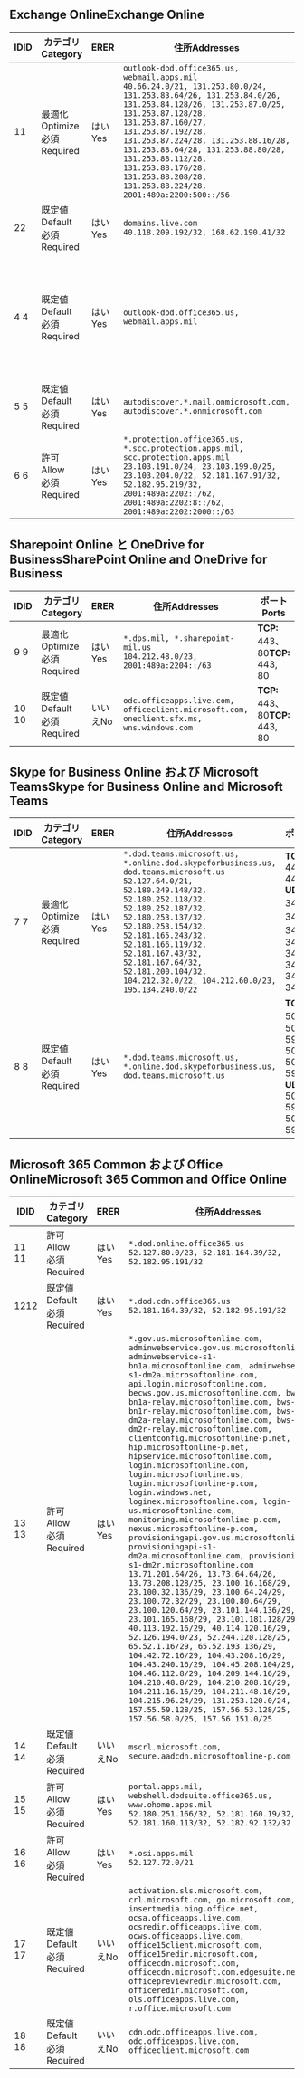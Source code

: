 <!--THIS FILE IS AUTOMATICALLY GENERATED. MANUAL CHANGES WILL BE OVERWRITTEN.-->
<!--Please contact the Office 365 Endpoints team with any questions.-->
<!--USGovDoD endpoints version 2018082900-->
<!--File generated 2018-08-29 22:00:06.6289-->

## <a name="exchange-online"></a><span data-ttu-id="2145f-101">Exchange Online</span><span class="sxs-lookup"><span data-stu-id="2145f-101">Exchange Online</span></span>

<span data-ttu-id="2145f-102">ID</span><span class="sxs-lookup"><span data-stu-id="2145f-102">ID</span></span> | <span data-ttu-id="2145f-103">カテゴリ</span><span class="sxs-lookup"><span data-stu-id="2145f-103">Category</span></span> | <span data-ttu-id="2145f-104">ER</span><span class="sxs-lookup"><span data-stu-id="2145f-104">ER</span></span> | <span data-ttu-id="2145f-105">住所</span><span class="sxs-lookup"><span data-stu-id="2145f-105">Addresses</span></span> | <span data-ttu-id="2145f-106">ポート</span><span class="sxs-lookup"><span data-stu-id="2145f-106">Ports</span></span>
-- | -------------------- | --- | ---------------------------------------------------------------------------------------------------------------------------------------------------------------------------------------------------------------------------------------------------------------------------------------------------------------------------------------------------------------------------------------------- | -------------------------------
<span data-ttu-id="2145f-107">1</span><span class="sxs-lookup"><span data-stu-id="2145f-107">1</span></span> | <span data-ttu-id="2145f-108">最適化</span><span class="sxs-lookup"><span data-stu-id="2145f-108">Optimize</span></span><BR><span data-ttu-id="2145f-109">必須</span><span class="sxs-lookup"><span data-stu-id="2145f-109">Required</span></span> | <span data-ttu-id="2145f-110">はい</span><span class="sxs-lookup"><span data-stu-id="2145f-110">Yes</span></span> | `outlook-dod.office365.us, webmail.apps.mil`<BR>`40.66.24.0/21, 131.253.80.0/24, 131.253.83.64/26, 131.253.84.0/26, 131.253.84.128/26, 131.253.87.0/25, 131.253.87.128/28, 131.253.87.160/27, 131.253.87.192/28, 131.253.87.224/28, 131.253.88.16/28, 131.253.88.64/28, 131.253.88.80/28, 131.253.88.112/28, 131.253.88.176/28, 131.253.88.208/28, 131.253.88.224/28, 2001:489a:2200:500::/56` | <span data-ttu-id="2145f-111">**TCP:** 443、80</span><span class="sxs-lookup"><span data-stu-id="2145f-111">**TCP:** 443, 80</span></span>
<span data-ttu-id="2145f-112">2</span><span class="sxs-lookup"><span data-stu-id="2145f-112">2</span></span> | <span data-ttu-id="2145f-113">既定値</span><span class="sxs-lookup"><span data-stu-id="2145f-113">Default</span></span><BR><span data-ttu-id="2145f-114">必須</span><span class="sxs-lookup"><span data-stu-id="2145f-114">Required</span></span> | <span data-ttu-id="2145f-115">はい</span><span class="sxs-lookup"><span data-stu-id="2145f-115">Yes</span></span> | `domains.live.com`<BR>`40.118.209.192/32, 168.62.190.41/32` | <span data-ttu-id="2145f-116">**TCP:** 443、80</span><span class="sxs-lookup"><span data-stu-id="2145f-116">**TCP:** 443, 80</span></span>
<span data-ttu-id="2145f-117">4 </span><span class="sxs-lookup"><span data-stu-id="2145f-117">4</span></span> | <span data-ttu-id="2145f-118">既定値</span><span class="sxs-lookup"><span data-stu-id="2145f-118">Default</span></span><BR><span data-ttu-id="2145f-119">必須</span><span class="sxs-lookup"><span data-stu-id="2145f-119">Required</span></span> | <span data-ttu-id="2145f-120">はい</span><span class="sxs-lookup"><span data-stu-id="2145f-120">Yes</span></span> | `outlook-dod.office365.us, webmail.apps.mil` | <span data-ttu-id="2145f-121">**TCP:** 143、25、587、993、995</span><span class="sxs-lookup"><span data-stu-id="2145f-121">**TCP:** 143, 25, 587, 993, 995</span></span>
<span data-ttu-id="2145f-122">5 </span><span class="sxs-lookup"><span data-stu-id="2145f-122">5</span></span> | <span data-ttu-id="2145f-123">既定値</span><span class="sxs-lookup"><span data-stu-id="2145f-123">Default</span></span><BR><span data-ttu-id="2145f-124">必須</span><span class="sxs-lookup"><span data-stu-id="2145f-124">Required</span></span> | <span data-ttu-id="2145f-125">はい</span><span class="sxs-lookup"><span data-stu-id="2145f-125">Yes</span></span> | `autodiscover.*.mail.onmicrosoft.com, autodiscover.*.onmicrosoft.com` | <span data-ttu-id="2145f-126">**TCP:** 443、80</span><span class="sxs-lookup"><span data-stu-id="2145f-126">**TCP:** 443, 80</span></span>
<span data-ttu-id="2145f-127">6 </span><span class="sxs-lookup"><span data-stu-id="2145f-127">6</span></span> | <span data-ttu-id="2145f-128">許可</span><span class="sxs-lookup"><span data-stu-id="2145f-128">Allow</span></span><BR><span data-ttu-id="2145f-129">必須</span><span class="sxs-lookup"><span data-stu-id="2145f-129">Required</span></span> | <span data-ttu-id="2145f-130">はい</span><span class="sxs-lookup"><span data-stu-id="2145f-130">Yes</span></span> | `*.protection.office365.us, *.scc.protection.apps.mil, scc.protection.apps.mil`<BR>`23.103.191.0/24, 23.103.199.0/25, 23.103.204.0/22, 52.181.167.91/32, 52.182.95.219/32, 2001:489a:2202::/62, 2001:489a:2202:8::/62, 2001:489a:2202:2000::/63` | <span data-ttu-id="2145f-131">**TCP:** 25、443</span><span class="sxs-lookup"><span data-stu-id="2145f-131">**TCP:** 25, 443</span></span>

## <a name="sharepoint-online-and-onedrive-for-business"></a><span data-ttu-id="2145f-132">Sharepoint Online と OneDrive for Business</span><span class="sxs-lookup"><span data-stu-id="2145f-132">SharePoint Online and OneDrive for Business</span></span>

<span data-ttu-id="2145f-133">ID</span><span class="sxs-lookup"><span data-stu-id="2145f-133">ID</span></span> | <span data-ttu-id="2145f-134">カテゴリ</span><span class="sxs-lookup"><span data-stu-id="2145f-134">Category</span></span> | <span data-ttu-id="2145f-135">ER</span><span class="sxs-lookup"><span data-stu-id="2145f-135">ER</span></span> | <span data-ttu-id="2145f-136">住所</span><span class="sxs-lookup"><span data-stu-id="2145f-136">Addresses</span></span> | <span data-ttu-id="2145f-137">ポート</span><span class="sxs-lookup"><span data-stu-id="2145f-137">Ports</span></span>
-- | -------------------- | --- | ---------------------------------------------------------------------------------------- | ----------------
<span data-ttu-id="2145f-138">9 </span><span class="sxs-lookup"><span data-stu-id="2145f-138">9</span></span> | <span data-ttu-id="2145f-139">最適化</span><span class="sxs-lookup"><span data-stu-id="2145f-139">Optimize</span></span><BR><span data-ttu-id="2145f-140">必須</span><span class="sxs-lookup"><span data-stu-id="2145f-140">Required</span></span> | <span data-ttu-id="2145f-141">はい</span><span class="sxs-lookup"><span data-stu-id="2145f-141">Yes</span></span> | `*.dps.mil, *.sharepoint-mil.us`<BR>`104.212.48.0/23, 2001:489a:2204::/63` | <span data-ttu-id="2145f-142">**TCP:** 443、80</span><span class="sxs-lookup"><span data-stu-id="2145f-142">**TCP:** 443, 80</span></span>
<span data-ttu-id="2145f-143">10 </span><span class="sxs-lookup"><span data-stu-id="2145f-143">10</span></span> | <span data-ttu-id="2145f-144">既定値</span><span class="sxs-lookup"><span data-stu-id="2145f-144">Default</span></span><BR><span data-ttu-id="2145f-145">必須</span><span class="sxs-lookup"><span data-stu-id="2145f-145">Required</span></span> | <span data-ttu-id="2145f-146">いいえ</span><span class="sxs-lookup"><span data-stu-id="2145f-146">No</span></span> | `odc.officeapps.live.com, officeclient.microsoft.com, oneclient.sfx.ms, wns.windows.com` | <span data-ttu-id="2145f-147">**TCP:** 443、80</span><span class="sxs-lookup"><span data-stu-id="2145f-147">**TCP:** 443, 80</span></span>

## <a name="skype-for-business-online-and-microsoft-teams"></a><span data-ttu-id="2145f-148">Skype for Business Online および Microsoft Teams</span><span class="sxs-lookup"><span data-stu-id="2145f-148">Skype for Business Online and Microsoft Teams</span></span>

<span data-ttu-id="2145f-149">ID</span><span class="sxs-lookup"><span data-stu-id="2145f-149">ID</span></span> | <span data-ttu-id="2145f-150">カテゴリ</span><span class="sxs-lookup"><span data-stu-id="2145f-150">Category</span></span> | <span data-ttu-id="2145f-151">ER</span><span class="sxs-lookup"><span data-stu-id="2145f-151">ER</span></span> | <span data-ttu-id="2145f-152">住所</span><span class="sxs-lookup"><span data-stu-id="2145f-152">Addresses</span></span> | <span data-ttu-id="2145f-153">ポート</span><span class="sxs-lookup"><span data-stu-id="2145f-153">Ports</span></span>
-- | -------------------- | --- | -------------------------------------------------------------------------------------------------------------------------------------------------------------------------------------------------------------------------------------------------------------------------------------------------------------------------------------------------------- | --------------------------------------------------
<span data-ttu-id="2145f-154">7 </span><span class="sxs-lookup"><span data-stu-id="2145f-154">7</span></span> | <span data-ttu-id="2145f-155">最適化</span><span class="sxs-lookup"><span data-stu-id="2145f-155">Optimize</span></span><BR><span data-ttu-id="2145f-156">必須</span><span class="sxs-lookup"><span data-stu-id="2145f-156">Required</span></span> | <span data-ttu-id="2145f-157">はい</span><span class="sxs-lookup"><span data-stu-id="2145f-157">Yes</span></span> | `*.dod.teams.microsoft.us, *.online.dod.skypeforbusiness.us, dod.teams.microsoft.us`<BR>`52.127.64.0/21, 52.180.249.148/32, 52.180.252.118/32, 52.180.252.187/32, 52.180.253.137/32, 52.180.253.154/32, 52.181.165.243/32, 52.181.166.119/32, 52.181.167.43/32, 52.181.167.64/32, 52.181.200.104/32, 104.212.32.0/22, 104.212.60.0/23, 195.134.240.0/22` | <span data-ttu-id="2145f-158">**TCP:** 443</span><span class="sxs-lookup"><span data-stu-id="2145f-158">**TCP:** 443</span></span><BR><span data-ttu-id="2145f-159">**UDP:** 3478、3479、3480、3481</span><span class="sxs-lookup"><span data-stu-id="2145f-159">**UDP:** 3478, 3479, 3480, 3481</span></span>
<span data-ttu-id="2145f-160">8 </span><span class="sxs-lookup"><span data-stu-id="2145f-160">8</span></span> | <span data-ttu-id="2145f-161">既定値</span><span class="sxs-lookup"><span data-stu-id="2145f-161">Default</span></span><BR><span data-ttu-id="2145f-162">必須</span><span class="sxs-lookup"><span data-stu-id="2145f-162">Required</span></span> | <span data-ttu-id="2145f-163">はい</span><span class="sxs-lookup"><span data-stu-id="2145f-163">Yes</span></span> | `*.dod.teams.microsoft.us, *.online.dod.skypeforbusiness.us, dod.teams.microsoft.us` | <span data-ttu-id="2145f-164">**TCP:** 5061、50000-59999</span><span class="sxs-lookup"><span data-stu-id="2145f-164">**TCP:** 5061, 50000-59999</span></span><BR><span data-ttu-id="2145f-165">**UDP:** 50000-59999</span><span class="sxs-lookup"><span data-stu-id="2145f-165">**UDP:** 50000-59999</span></span>

## <a name="microsoft-365-common-and-office-online"></a><span data-ttu-id="2145f-166">Microsoft 365 Common および Office Online</span><span class="sxs-lookup"><span data-stu-id="2145f-166">Microsoft 365 Common and Office Online</span></span>

<span data-ttu-id="2145f-167">ID</span><span class="sxs-lookup"><span data-stu-id="2145f-167">ID</span></span> | <span data-ttu-id="2145f-168">カテゴリ</span><span class="sxs-lookup"><span data-stu-id="2145f-168">Category</span></span> | <span data-ttu-id="2145f-169">ER</span><span class="sxs-lookup"><span data-stu-id="2145f-169">ER</span></span> | <span data-ttu-id="2145f-170">住所</span><span class="sxs-lookup"><span data-stu-id="2145f-170">Addresses</span></span> | <span data-ttu-id="2145f-171">ポート</span><span class="sxs-lookup"><span data-stu-id="2145f-171">Ports</span></span>
-- | ------------------- | --- | ---------------------------------------------------------------------------------------------------------------------------------------------------------------------------------------------------------------------------------------------------------------------------------------------------------------------------------------------------------------------------------------------------------------------------------------------------------------------------------------------------------------------------------------------------------------------------------------------------------------------------------------------------------------------------------------------------------------------------------------------------------------------------------------------------------------------------------------------------------------------------------------------------------------------------------------------------------------------------------------------------------------------------------------------------------------------------------------------------------------------------------------------------------------------------------------------------------------------------------------------------------------------------------------------------------------------------------------------------------------------------------------------------------------------------------------------------------------------------------------------------- | ----------------
<span data-ttu-id="2145f-172">11 </span><span class="sxs-lookup"><span data-stu-id="2145f-172">11</span></span> | <span data-ttu-id="2145f-173">許可</span><span class="sxs-lookup"><span data-stu-id="2145f-173">Allow</span></span><BR><span data-ttu-id="2145f-174">必須</span><span class="sxs-lookup"><span data-stu-id="2145f-174">Required</span></span> | <span data-ttu-id="2145f-175">はい</span><span class="sxs-lookup"><span data-stu-id="2145f-175">Yes</span></span> | `*.dod.online.office365.us`<BR>`52.127.80.0/23, 52.181.164.39/32, 52.182.95.191/32` | <span data-ttu-id="2145f-176">**TCP:** 443</span><span class="sxs-lookup"><span data-stu-id="2145f-176">**TCP:** 443</span></span>
<span data-ttu-id="2145f-177">12</span><span class="sxs-lookup"><span data-stu-id="2145f-177">12</span></span> | <span data-ttu-id="2145f-178">既定値</span><span class="sxs-lookup"><span data-stu-id="2145f-178">Default</span></span><BR><span data-ttu-id="2145f-179">必須</span><span class="sxs-lookup"><span data-stu-id="2145f-179">Required</span></span> | <span data-ttu-id="2145f-180">はい</span><span class="sxs-lookup"><span data-stu-id="2145f-180">Yes</span></span> | `*.dod.cdn.office365.us`<BR>`52.181.164.39/32, 52.182.95.191/32` | <span data-ttu-id="2145f-181">**TCP:** 443</span><span class="sxs-lookup"><span data-stu-id="2145f-181">**TCP:** 443</span></span>
<span data-ttu-id="2145f-182">13 </span><span class="sxs-lookup"><span data-stu-id="2145f-182">13</span></span> | <span data-ttu-id="2145f-183">許可</span><span class="sxs-lookup"><span data-stu-id="2145f-183">Allow</span></span><BR><span data-ttu-id="2145f-184">必須</span><span class="sxs-lookup"><span data-stu-id="2145f-184">Required</span></span> | <span data-ttu-id="2145f-185">はい</span><span class="sxs-lookup"><span data-stu-id="2145f-185">Yes</span></span> | `*.gov.us.microsoftonline.com, adminwebservice.gov.us.microsoftonline.com, adminwebservice-s1-bn1a.microsoftonline.com, adminwebservice-s1-dm2a.microsoftonline.com, api.login.microsoftonline.com, becws.gov.us.microsoftonline.com, bws-s1-bn1a-relay.microsoftonline.com, bws-s1-bn1r-relay.microsoftonline.com, bws-s1-dm2a-relay.microsoftonline.com, bws-s1-dm2r-relay.microsoftonline.com, clientconfig.microsoftonline-p.net, hip.microsoftonline-p.net, hipservice.microsoftonline.com, login.microsoftonline.com, login.microsoftonline.us, login.microsoftonline-p.com, login.windows.net, loginex.microsoftonline.com, login-us.microsoftonline.com, monitoring.microsoftonline-p.com, nexus.microsoftonline-p.com, provisioningapi.gov.us.microsoftonline.com, provisioningapi-s1-dm2a.microsoftonline.com, provisioningapi-s1-dm2r.microsoftonline.com`<BR>`13.71.201.64/26, 13.73.64.64/26, 13.73.208.128/25, 23.100.16.168/29, 23.100.32.136/29, 23.100.64.24/29, 23.100.72.32/29, 23.100.80.64/29, 23.100.120.64/29, 23.101.144.136/29, 23.101.165.168/29, 23.101.181.128/29, 40.113.192.16/29, 40.114.120.16/29, 52.126.194.0/23, 52.244.120.128/25, 65.52.1.16/29, 65.52.193.136/29, 104.42.72.16/29, 104.43.208.16/29, 104.43.240.16/29, 104.45.208.104/29, 104.46.112.8/29, 104.209.144.16/29, 104.210.48.8/29, 104.210.208.16/29, 104.211.16.16/29, 104.211.48.16/29, 104.215.96.24/29, 131.253.120.0/24, 157.55.59.128/25, 157.56.53.128/25, 157.56.58.0/25, 157.56.151.0/25` | <span data-ttu-id="2145f-186">**TCP:** 443</span><span class="sxs-lookup"><span data-stu-id="2145f-186">**TCP:** 443</span></span>
<span data-ttu-id="2145f-187">14 </span><span class="sxs-lookup"><span data-stu-id="2145f-187">14</span></span> | <span data-ttu-id="2145f-188">既定値</span><span class="sxs-lookup"><span data-stu-id="2145f-188">Default</span></span><BR><span data-ttu-id="2145f-189">必須</span><span class="sxs-lookup"><span data-stu-id="2145f-189">Required</span></span> | <span data-ttu-id="2145f-190">いいえ</span><span class="sxs-lookup"><span data-stu-id="2145f-190">No</span></span> | `mscrl.microsoft.com, secure.aadcdn.microsoftonline-p.com` | <span data-ttu-id="2145f-191">**TCP:** 443</span><span class="sxs-lookup"><span data-stu-id="2145f-191">**TCP:** 443</span></span>
<span data-ttu-id="2145f-192">15 </span><span class="sxs-lookup"><span data-stu-id="2145f-192">15</span></span> | <span data-ttu-id="2145f-193">許可</span><span class="sxs-lookup"><span data-stu-id="2145f-193">Allow</span></span><BR><span data-ttu-id="2145f-194">必須</span><span class="sxs-lookup"><span data-stu-id="2145f-194">Required</span></span> | <span data-ttu-id="2145f-195">はい</span><span class="sxs-lookup"><span data-stu-id="2145f-195">Yes</span></span> | `portal.apps.mil, webshell.dodsuite.office365.us, www.ohome.apps.mil`<BR>`52.180.251.166/32, 52.181.160.19/32, 52.181.160.113/32, 52.182.92.132/32` | <span data-ttu-id="2145f-196">**TCP:** 443</span><span class="sxs-lookup"><span data-stu-id="2145f-196">**TCP:** 443</span></span>
<span data-ttu-id="2145f-197">16 </span><span class="sxs-lookup"><span data-stu-id="2145f-197">16</span></span> | <span data-ttu-id="2145f-198">許可</span><span class="sxs-lookup"><span data-stu-id="2145f-198">Allow</span></span><BR><span data-ttu-id="2145f-199">必須</span><span class="sxs-lookup"><span data-stu-id="2145f-199">Required</span></span> | <span data-ttu-id="2145f-200">はい</span><span class="sxs-lookup"><span data-stu-id="2145f-200">Yes</span></span> | `*.osi.apps.mil`<BR>`52.127.72.0/21` | <span data-ttu-id="2145f-201">**TCP:** 443</span><span class="sxs-lookup"><span data-stu-id="2145f-201">**TCP:** 443</span></span>
<span data-ttu-id="2145f-202">17 </span><span class="sxs-lookup"><span data-stu-id="2145f-202">17</span></span> | <span data-ttu-id="2145f-203">既定値</span><span class="sxs-lookup"><span data-stu-id="2145f-203">Default</span></span><BR><span data-ttu-id="2145f-204">必須</span><span class="sxs-lookup"><span data-stu-id="2145f-204">Required</span></span> | <span data-ttu-id="2145f-205">いいえ</span><span class="sxs-lookup"><span data-stu-id="2145f-205">No</span></span> | `activation.sls.microsoft.com, crl.microsoft.com, go.microsoft.com, insertmedia.bing.office.net, ocsa.officeapps.live.com, ocsredir.officeapps.live.com, ocws.officeapps.live.com, office15client.microsoft.com, office15redir.microsoft.com, officecdn.microsoft.com, officecdn.microsoft.com.edgesuite.net, officepreviewredir.microsoft.com, officeredir.microsoft.com, ols.officeapps.live.com, r.office.microsoft.com` | <span data-ttu-id="2145f-206">**TCP:** 443、80</span><span class="sxs-lookup"><span data-stu-id="2145f-206">**TCP:** 443, 80</span></span>
<span data-ttu-id="2145f-207">18 </span><span class="sxs-lookup"><span data-stu-id="2145f-207">18</span></span> | <span data-ttu-id="2145f-208">既定値</span><span class="sxs-lookup"><span data-stu-id="2145f-208">Default</span></span><BR><span data-ttu-id="2145f-209">必須</span><span class="sxs-lookup"><span data-stu-id="2145f-209">Required</span></span> | <span data-ttu-id="2145f-210">いいえ</span><span class="sxs-lookup"><span data-stu-id="2145f-210">No</span></span> | `cdn.odc.officeapps.live.com, odc.officeapps.live.com, officeclient.microsoft.com` | <span data-ttu-id="2145f-211">**TCP:** 443、80</span><span class="sxs-lookup"><span data-stu-id="2145f-211">**TCP:** 443, 80</span></span>
